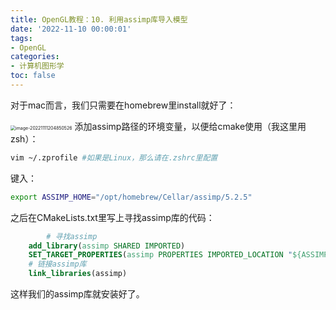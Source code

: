 ```yaml
---
title: OpenGL教程：10. 利用assimp库导入模型
date: '2022-11-10 00:00:01'
tags: 
- OpenGL
categories:
- 计算机图形学
toc: false
---
```


对于mac而言，我们只需要在homebrew里install就好了：

<img src="https://cdn.jsdelivr.net/gh/InverseDa/image@master/image/image-20221111204850526.png" alt="image-20221111204850526" style="zoom:50%;" />
<!--more-->
添加assimp路径的环境变量，以便给cmake使用（我这里用zsh）：

```zsh
vim ~/.zprofile	#如果是Linux，那么请在.zshrc里配置
```

键入：

```zsh
export ASSIMP_HOME="/opt/homebrew/Cellar/assimp/5.2.5"
```

之后在CMakeLists.txt里写上寻找assimp库的代码：

```cmake
		# 寻找assimp
    add_library(assimp SHARED IMPORTED)
    SET_TARGET_PROPERTIES(assimp PROPERTIES IMPORTED_LOCATION "${ASSIMP_HOME}/lib/libassimp.5.2.4.dylib")
    # 链接assimp库
    link_libraries(assimp)
```

这样我们的assimp库就安装好了。

